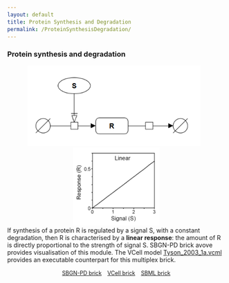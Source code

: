 ```yaml
---
layout: default
title: Protein Synthesis and Degradation
permalink: /ProteinSynthesisDegradation/
---
```


### Protein synthesis and degradation

 <div class="img" style="font-size:90%; text-align:center;"> <img src="/images/modelbricks/LinearSBGN.PNG" width="400" > &ensp; <img src="/images/modelbricks/LinearResponse.PNG" width="200"/><br />  </div> 
If synthesis of a protein R is regulated by a signal S, with a constant degradation, 
then R is characterised by a <strong>linear response</strong>: the amount of R is directly proportional to the strength of signal S. 
SBGN-PD brick avove provides visualisation of this module. 
The VCell model <a href="/modelbricks/Tyson_2003_1a.vcml">Tyson_2003_1a.vcml</a> provides an executable counterpart for 
this multiplex brick.

 <div class="img" style="font-size:90%; text-align:center;"><br />
 <a href="/modelbricks/LinearResponse.graphml">SBGN-PD brick</a> &ensp; 
 <a href="/modelbricks/Tyson_2003_1a.vcml">VCell brick</a> &ensp; 
 <a href="/modelbricks/Tyson_2003_1a.xml">SBML brick</a></div>


